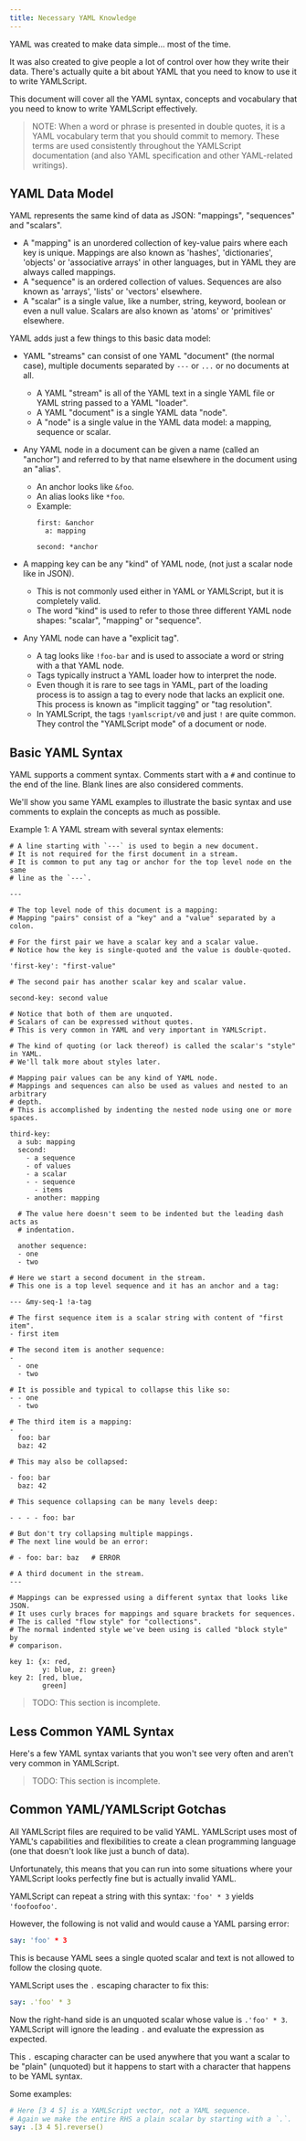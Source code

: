 ```yaml
---
title: Necessary YAML Knowledge
---
```


YAML was created to make data simple... most of the time.

It was also created to give people a lot of control over how they write their
data.
There's actually quite a bit about YAML that you need to know to use it to
write YAMLScript.

This document will cover all the YAML syntax, concepts and vocabulary that you
need to know to write YAMLScript effectively.

> NOTE: When a word or phrase is presented in double quotes, it is a YAML
vocabulary term that you should commit to memory.
These terms are used consistently throughout the YAMLScript documentation (and
also YAML specification and other YAML-related writings).


## YAML Data Model

YAML represents the same kind of data as JSON: "mappings", "sequences" and
"scalars".

* A "mapping" is an unordered collection of key-value pairs where each key is
  unique.
  Mappings are also known as 'hashes', 'dictionaries', 'objects' or 'associative
  arrays' in other languages, but in YAML they are always called mappings.
* A "sequence" is an ordered collection of values.
  Sequences are also known as 'arrays', 'lists' or 'vectors' elsewhere.
* A "scalar" is a single value, like a number, string, keyword, boolean or even
  a null value.
  Scalars are also known as 'atoms' or 'primitives' elsewhere.

YAML adds just a few things to this basic data model:

* YAML "streams" can consist of one YAML "document" (the normal case), multiple
  documents separated by `---` or `...` or no documents at all.
  * A YAML "stream" is all of the YAML text in a single YAML file or YAML string
    passed to a YAML "loader".
  * A YAML "document" is a single YAML data "node".
  * A "node" is a single value in the YAML data model: a mapping, sequence or
    scalar.
* Any YAML node in a document can be given a name (called an "anchor") and
  referred to by that name elsewhere in the document using an "alias".
  * An anchor looks like `&foo`.
  * An alias looks like `*foo`.
  * Example:
    ```
    first: &anchor
      a: mapping
      
    second: *anchor
    ```

* A mapping key can be any "kind" of YAML node, (not just a scalar node like in
  JSON).
  * This is not commonly used either in YAML or YAMLScript, but it is completely
    valid.
  * The word "kind" is used to refer to those three different YAML node shapes:
    "scalar", "mapping" or "sequence".
* Any YAML node can have a "explicit tag".
  * A tag looks like `!foo-bar` and is used to associate a word or string with
    a that YAML node.
  * Tags typically instruct a YAML loader how to interpret the node.
  * Even though it is rare to see tags in YAML, part of the loading process is
    to assign a tag to every node that lacks an explicit one.
    This process is known as "implicit tagging" or "tag resolution".
  * In YAMLScript, the tags `!yamlscript/v0` and just `!` are quite common.
    They control the "YAMLScript mode" of a document or node.

## Basic YAML Syntax

YAML supports a comment syntax.
Comments start with a `#` and continue to the end of the line.
Blank lines are also considered comments.

We'll show you same YAML examples to illustrate the basic syntax and use
comments to explain the concepts as much as possible.

Example 1: A YAML stream with several syntax elements:

```
# A line starting with `---` is used to begin a new document.
# It is not required for the first document in a stream.
# It is common to put any tag or anchor for the top level node on the same
# line as the `---`.

---

# The top level node of this document is a mapping:
# Mapping "pairs" consist of a "key" and a "value" separated by a colon.

# For the first pair we have a scalar key and a scalar value.
# Notice how the key is single-quoted and the value is double-quoted.

'first-key': "first-value"

# The second pair has another scalar key and scalar value.

second-key: second value

# Notice that both of them are unquoted.
# Scalars of can be expressed without quotes.
# This is very common in YAML and very important in YAMLScript.

# The kind of quoting (or lack thereof) is called the scalar's "style" in YAML.
# We'll talk more about styles later.

# Mapping pair values can be any kind of YAML node.
# Mappings and sequences can also be used as values and nested to an arbitrary
# depth.
# This is accomplished by indenting the nested node using one or more spaces.

third-key:
  a sub: mapping
  second:
    - a sequence
    - of values
    - a scalar
    - - sequence
      - items
    - another: mapping

  # The value here doesn't seem to be indented but the leading dash acts as
  # indentation.

  another sequence:
  - one
  - two

# Here we start a second document in the stream.
# This one is a top level sequence and it has an anchor and a tag:

--- &my-seq-1 !a-tag

# The first sequence item is a scalar string with content of "first item".
- first item

# The second item is another sequence:
-
  - one
  - two

# It is possible and typical to collapse this like so:
- - one
  - two

# The third item is a mapping:
-
  foo: bar
  baz: 42

# This may also be collapsed:

- foo: bar
  baz: 42

# This sequence collapsing can be many levels deep:

- - - - foo: bar

# But don't try collapsing multiple mappings.
# The next line would be an error:

# - foo: bar: baz   # ERROR

# A third document in the stream.
---

# Mappings can be expressed using a different syntax that looks like JSON.
# It uses curly braces for mappings and square brackets for sequences.
# The is called "flow style" for "collections".
# The normal indented style we've been using is called "block style" by
# comparison.

key 1: {x: red,
        y: blue, z: green}
key 2: [red, blue,
        green]
```

> TODO: This section is incomplete.

## Less Common YAML Syntax

Here's a few YAML syntax variants that you won't see very often and aren't
very common in YAMLScript.

> TODO: This section is incomplete.


## Common YAML/YAMLScript Gotchas

All YAMLScript files are required to be valid YAML.
YAMLScript uses most of YAML's capabilities and flexibilities to create a
clean programming language (one that doesn't look like just a bunch of data).

Unfortunately, this means that you can run into some situations where your
YAMLScript looks perfectly fine but is actually invalid YAML.

YAMLScript can repeat a string with this syntax: `'foo' * 3` yields
`'foofoofoo'`.

However, the following is not valid and would cause a YAML parsing error:

```yaml
say: 'foo' * 3
```

This is because YAML sees a single quoted scalar and text is not allowed to
follow the closing quote.

YAMLScript uses the `.` escaping character to fix this:

```yaml
say: .'foo' * 3
```

Now the right-hand side is an unquoted scalar whose value is `.'foo' * 3`.
YAMLScript will ignore the leading `.` and evaluate the expression as expected.

This `.` escaping character can be used anywhere that you want a scalar to be
"plain" (unquoted) but it happens to start with a character that happens to be
YAML syntax.

Some examples:

```yaml
# Here [3 4 5] is a YAMLScript vector, not a YAML sequence.
# Again we make the entire RHS a plain scalar by starting with a `.`.
say: .[3 4 5].reverse()
```
